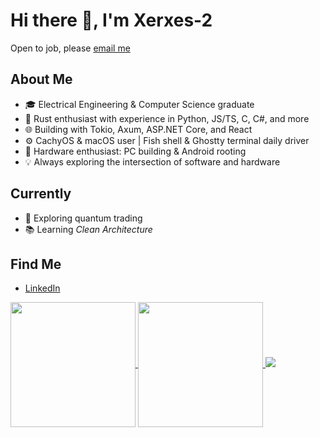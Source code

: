 # Hi there 👋, I'm Xerxes-2

Open to job, please [email me](dspxue@gmail.com)

## About Me

- 🎓 Electrical Engineering & Computer Science graduate
- 🦀 Rust enthusiast with experience in Python, JS/TS, C, C#, and more
- 🌐 Building with Tokio, Axum, ASP.NET Core, and React
- ⚙️ CachyOS & macOS user | Fish shell & Ghostty terminal daily driver
- 🔧 Hardware enthusiast: PC building & Android rooting
- 💡 Always exploring the intersection of software and hardware

## Currently
- 🚀 Exploring quantum trading
- 📚 Learning *Clean Architecture*

## Find Me

- [LinkedIn](https://www.linkedin.com/in/shupeng-xue/)

<a href="https://github.com/anuraghazra/github-readme-stats">
  <img height=200 align="center" src="https://github-readme-stats.vercel.app/api?username=Xerxes-2&show_icons=true&card_width=320" />
</a>
<a href="https://github.com/anuraghazra/github-readme-stats">
  <img height=200 align="center" src="https://github-readme-stats.vercel.app/api/top-langs/?username=Xerxes-2&size_weight=0.5&count_weight=0.5&layout=compact&langs_count=8&card_width=320" />
</a>
<a href="https://github.com/anuraghazra/github-readme-stats">
  <img src="https://github-readme-stats.vercel.app/api/wakatime?username=Xerxes_2&layout=compact" />
</a>

